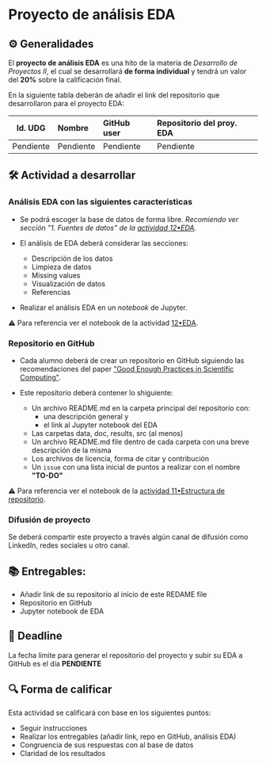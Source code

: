 # Proyecto de análisis EDA

## ⚙️ Generalidades
El **proyecto de análisis EDA** es una hito de la materia de _Desarrollo de Proyectos II_, el cual se desarrollará **de forma individual** y tendrá un valor del **20%** sobre la calificación final.

En la siguiente tabla deberán de añadir el link del repositorio que desarrollaron para el proyecto EDA:

| Id. UDG  | Nombre         | GitHub user                                           | Repositorio del proy. EDA        |
|:--------:|:---------------|:------------------------------------------------------|:---------------------------------|
|Pendiente|Pendiente|Pendiente|Pendiente|

## 🛠 Actividad a desarrollar

### Análisis EDA con las siguientes características
  - Se podrá escoger la base de datos de forma libre. _Recomiendo ver sección "1. Fuentes de datos" de la [actividad 12•EDA](https://github.com/vcuspinera/UDG_MCD_Project_Dev_II/blob/main/actividades/12_EDA.ipynb)._

  - El análisis de EDA deberá considerar las secciones:
    - Descripción de los datos
    - Limpieza de datos
    - Missing values
    - Visualización de datos
    - Referencias

  - Realizar el análisis EDA en un *notebook* de Jupyter.

⚠️ Para referencia ver el notebook de la actividad [12•EDA](https://github.com/vcuspinera/UDG_MCD_Project_Dev_II/blob/main/actividades/12_EDA.ipynb).

### Repositorio en GitHub
  - Cada alumno deberá de crear un repositorio en GitHub siguiendo las recomendaciones del paper ["Good Enough Practices in Scientific Computing"](https://github.com/vcuspinera/UDG_MCD_Project_Dev_II/tree/main/actividades/material/Papers).
  
  - Este repositorio deberá contener lo shiguiente:
    - Un archivo README.md en la carpeta principal del repositorio con:
      - una descripción general y
      - el link al Jupyter notebook del EDA
    - Las carpetas data, doc, results, src (al menos)
    - Un archivo README.md file dentro de cada carpeta con una breve descripción de la misma
    - Los archivos de licencia, forma de citar y contribución
    - Un `issue` con una lista inicial de puntos a realizar con el nombre **"TO-DO"**

⚠️ Para referencia ver el notebook de la [actividad 11•Estructura de repositorio](https://github.com/vcuspinera/UDG_MCD_Project_Dev_II/blob/main/actividades/11_Repo_structure.md).

### Difusión de proyecto

Se deberá compartir este proyecto a través algún canal de difusión como LinkedIn, redes sociales u otro canal.

## 📚 Entregables:

- Añadir link de su repositorio al inicio de este REDAME file
- Repositorio en GitHub
- Jupyter notebook de EDA


## 📅 Deadline
La fecha límite para generar el repositorio del proyecto y subir su EDA a GitHub es el día **PENDIENTE**  


## 🔍 Forma de calificar
Esta actividad se calificará con base en los siguientes puntos:

- Seguir instrucciones
- Realizar los entregables (añadir link, repo en GitHub, análisis EDA)
- Congruencia de sus respuestas con al base de datos
- Claridad de los resultados
